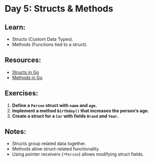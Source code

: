 # Day 5: Structs & Methods

## Learn:
- Structs (Custom Data Types).
- Methods (Functions tied to a struct).

## Resources:
- [Structs in Go](https://gobyexample.com/structs)
- [Methods in Go](https://gobyexample.com/methods)

## Exercises:
1. **Define a `Person` struct with `name` and `age`.**
2. **Implement a method `Birthday()` that increases the person’s age.**
3. **Create a struct for a `Car` with fields `Brand` and `Year`.**

## Notes:
- Structs group related data together.
- Methods allow struct-related functionality.
- Using pointer receivers (`*Person`) allows modifying struct fields.
